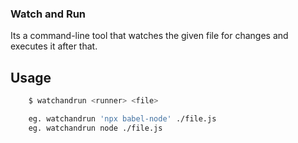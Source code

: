 ### Watch and Run

Its a command-line tool that watches the given file for changes and executes it after that.

## Usage

```bash
    $ watchandrun <runner> <file> 

    eg. watchandrun 'npx babel-node' ./file.js
    eg. watchandrun node ./file.js
```
